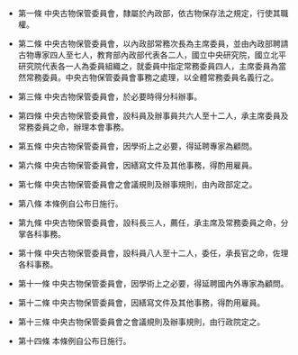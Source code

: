 * 第一條 中央古物保管委員會，隸屬於內政部，依古物保存法之規定，行使其職權。

* 第二條 中央古物保管委員會，以內政部常務次長為主席委員，並由內政部聘請古物專家四人至七人，教育部內政部代表各二人，國立中央研究院，國立北平研究院代表各一人為委員組織之，就委員中指定常務委員四人，主席委員為當然常務委員。中央古物保管委員會事務之處理，以全體常務委員名義行之。

* 第三條 中央古物保管委員會，於必要時得分科辦事。

* 第四條 中央古物保管委員會，設科員及辦事員共六人至十二人，承主席委員及常務委員之命，辦理本會事務。

* 第五條 中央古物保管委員會，因學術上之必要，得延聘專家為顧問。

* 第六條 中央古物保管委員會，因繕寫文件及其他事務，得酌用雇員。

* 第七條 中央古物保管委員會之會議規則及辦事規則，由內政部定之。

* 第八條 本條例自公布日施行。

* 第九條 中央古物保管委員會，設科長三人，薦任，承主席及常務委員之命，分掌各科事務。

* 第十條 中央古物保管委員會，設科員八人至十二人，委任，承長官之命，佐理各科事務。

* 第十一條 中央古物保管委員會，因學術上之必要，得延聘國內外專家為顧問。

* 第十二條 中央古物保管委員會，因繕寫文件及其他事務，得酌用雇員。

* 第十三條 中央古物保管委員會之會議規則及辦事規則，由行政院定之。

* 第十四條 本條例自公布日施行。

